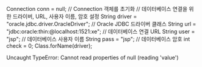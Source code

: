 Connection conn = null; // Connection 객체를 초기화
// 데이터베이스 연결을 위한 드라이버, URL, 사용자 이름, 암호 설정
String driver = "oracle.jdbc.driver.OracleDriver"; // Oracle JDBC 드라이버 클래스
String url = "jdbc:oracle:thin:@localhost:1521:xe"; // 데이터베이스 연결 URL
String user = "jsp"; // 데이터베이스 사용자 이름
String pass = "jsp"; // 데이터베이스 암호
int check = 0;
Class.forName(driver);

Uncaught TypeError: Cannot read properties of null (reading 'value')
